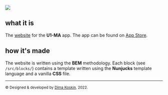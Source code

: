 
![](screenshot.png)

## what it is 

The [website](https://u1-ma.dmkskn.com) for the **U1-MA** app. The app can be found on [App Store](https://apple.co/3K68kbO).

## how it's made

The website is written using the **BEM** methodology. Each block (see `/src/blocks/`) contains a template written using the **Nunjucks** template language and a vanilla **CSS** file.

<hr />

<small>© Designed & developed by <a href="https://dmkskn.com">Dima Koskin</a>, 2022.</small>

